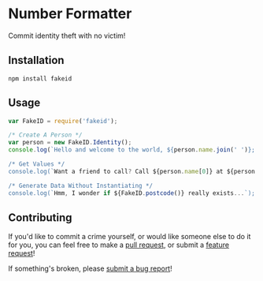 Number Formatter
=========

Commit identity theft with no victim!

## Installation

  `npm install fakeid`

## Usage
```js
var FakeID = require('fakeid');

/* Create A Person */
var person = new FakeID.Identity();
console.log(`Hello and welcome to the world, ${person.name.join(' ')}; // Hello and welcome to the world, [...] [...]

/* Get Values */
console.log(`Want a friend to call? Call ${person.name[0]} at ${person.phone}`); // Want a friend to call? Call [...] at [...]

/* Generate Data Without Instantiating */
console.log(`Hmm, I wonder if ${FakeID.postcode()} really exists...`); // Hmm, I wonder if [...] really exists...

```


## Contributing

If you'd like to commit a crime yourself, or would like someone else to do it for you, you can feel free to make a [pull request](https://github.com/tascord/fakeId/compare), or submit a [feature request](https://github.com/tascord/fakeId/issues/new?assignees=tascord&labels=enhancement&template=feature-request--i-want-something--.md&title=)!

If something's broken, please [submit a bug report](https://github.com/tascord/fakeId/issues/new?assignees=&labels=bug&template=bug-report--something-broke--.md&title=)!
